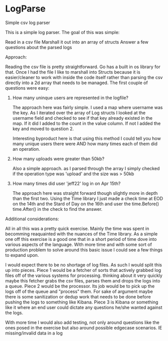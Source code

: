 # LogParse
Simple csv log parser


This is a simple log parser. The goal of this was simple:

Read in a csv file
Marshall it out into an array of structs
Answer a few questions about the parsed logs


Approach:

Reading the csv file is pretty straightforward. Go has a built in os library for that. Once I had the file I like to marshall into Structs 
because it is easier/cleaner to work with inside the code itself rather than parsing the csv directly into a 2d array that needs to be managed.
The first couple of questions were easy:

1) How many uninque users are represented in the logfile?

      The approach here was fairly simple. I used a map where username was the key. As I iterated over the array of Log structs I looked at the username 
      field and checked to see if that key already existed in the map. If it did I added to the count in the value column. If not I added the key and moved
      to question 2. 

      Interesting byproduct here is that using this method I could tell you how many unique users there were AND how many times each of them did an operation. 
      
2) How many uploads were greater than 50kb?

      Also a simple approach. as I parsed through the array I simply checked if the operation type was 'upload' and the size was > 50kb
      
3) How many times did user 'jeff22' log in on Apr 15th?
 
      The approach here was straight forward though slightly more in depth than the first two. Using the Time library I just made a check time at EOD on the 14th 
      and the Stard of Day on the 16th and user the time.Before() time.After() in the check to find the answer. 



Additional considerations:

All in all this was a pretty quick exercise. Mainly the time was spent in becomming reaquainted with the nuances of the Time library. As a simple one off this exercise
is a good one that in a short period of time dove into various aspects of the language. With more time and with some sort of production problem to solve around this 
basic issue I could see a few things to expand upon. 

I would expect there to be no shortage of log files. As such I would split this up into pieces. Piece 1 would be a fetcher of sorts that actively grabbed log files off
of the various systems for processing. thinking about it very quickly maybe this fetcher grabs the csv files, parses them and drops the logs into a queue. Piece 2 would 
be the processor. Its job would be to pick up the logs off of the queue and "process" them. For sake of argument maybe there is some sanitization or dedup work that needs
to be done before pushing the logs to something like Kibana. Piece 3 is Kibana or something like it where an end user could dictate any questions he/she wanted against 
the logs. 

With more time I would also add testing, not only around questions like the ones posed in the exercise but also around possible edgecase scenarios. IE missing/invalid data in a log
    
